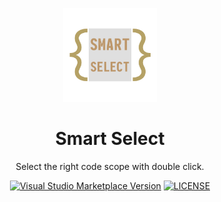 <p align="center">
<img src="./res/icon.png" height="150">
</p>

<h1 align="center">
Smart Select
</h1>

<p align="center">
Select the right code scope with double click.
</p>

<p align="center">
<a href="https://marketplace.visualstudio.com/items?itemName=LuJiejie.smart-select" target="__blank"><img src="https://img.shields.io/visual-studio-marketplace/v/LuJiejie.smart-select?color=ddd&labelColor=444&logo=visualstudiocode&label=VS%20Code%20Marketplace" alt="Visual Studio Marketplace Version" /></a>
<a href="https://github.com/Lu-Jiejie/vscode-smart-select/blob/main/LICENSE" target="__blank"><img src="https://img.shields.io/github/license/Lu-Jiejie/vscode-smart-select?style=flat&color=ddd&labelColor=444" alt="LICENSE" /></a>
</p>
